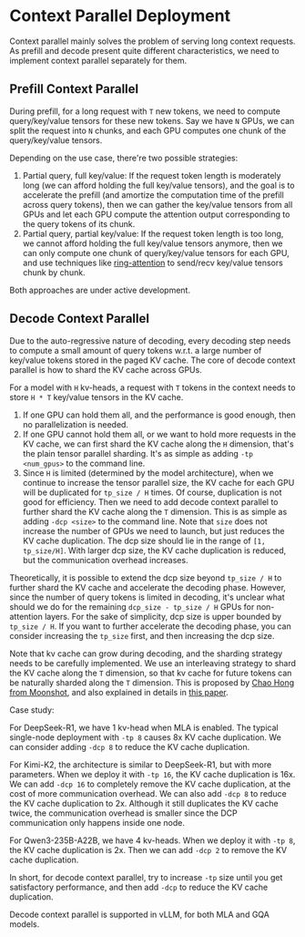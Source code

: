 # Context Parallel Deployment

Context parallel mainly solves the problem of serving long context requests. As prefill and decode present quite different characteristics, we need to implement context parallel separately for them.

## Prefill Context Parallel

During prefill, for a long request with `T` new tokens, we need to compute query/key/value tensors for these new tokens. Say we have `N` GPUs, we can split the request into `N` chunks, and each GPU computes one chunk of the query/key/value tensors.

Depending on the use case, there're two possible strategies:

1. Partial query, full key/value: If the request token length is moderately long (we can afford holding the full key/value tensors), and the goal is to accelerate the prefill (and amortize the computation time of the prefill across query tokens), then we can gather the key/value tensors from all GPUs and let each GPU compute the attention output corresponding to the query tokens of its chunk.
2. Partial query, partial key/value: If the request token length is too long, we cannot afford holding the full key/value tensors anymore, then we can only compute one chunk of query/key/value tensors for each GPU, and use techniques like [ring-attention](http://arxiv.org/abs/2310.01889) to send/recv key/value tensors chunk by chunk.

Both approaches are under active development.

## Decode Context Parallel

Due to the auto-regressive nature of decoding, every decoding step needs to compute a small amount of query tokens w.r.t. a large number of key/value tokens stored in the paged KV cache. The core of decode context parallel is how to shard the KV cache across GPUs.

For a model with `H` kv-heads, a request with `T` tokens in the context needs to store `H * T` key/value tensors in the KV cache.

1. If one GPU can hold them all, and the performance is good enough, then no parallelization is needed.
2. If one GPU cannot hold them all, or we want to hold more requests in the KV cache, we can first shard the KV cache along the `H` dimension, that's the plain tensor parallel sharding. It's as simple as adding `-tp <num_gpus>` to the command line.
3. Since `H` is limited (determined by the model architecture), when we continue to increase the tensor parallel size, the KV cache for each GPU will be duplicated for `tp_size / H` times. Of course, duplication is not good for efficiency. Then we need to add decode context parallel to further shard the KV cache along the `T` dimension. This is as simple as adding `-dcp <size>` to the command line. Note that `size` does not increase the number of GPUs we need to launch, but just reduces the KV cache duplication. The dcp size should lie in the range of `[1, tp_size/H]`. With larger dcp size, the KV cache duplication is reduced, but the communication overhead increases.

Theoretically, it is possible to extend the dcp size beyond `tp_size / H` to further shard the KV cache and accelerate the decoding phase. However, since the number of query tokens is limited in decoding, it's unclear what should we do for the remaining `dcp_size - tp_size / H` GPUs for non-attention layers. For the sake of simplicity, dcp size is upper bounded by `tp_size / H`. If you want to further accelerate the decoding phase, you can consider increasing the `tp_size` first, and then increasing the dcp size.

Note that kv cache can grow during decoding, and the sharding strategy needs to be carefully implemented. We use an interleaving strategy to shard the KV cache along the `T` dimension, so that kv cache for future tokens can be naturally sharded along the `T` dimension. This is proposed by [Chao Hong from Moonshot](https://github.com/youzhedian), and also explained in details in [this paper](http://arxiv.org/abs/2507.07120).

Case study:

For DeepSeek-R1, we have 1 kv-head when MLA is enabled. The typical single-node deployment with `-tp 8` causes 8x KV cache duplication. We can consider adding `-dcp 8` to reduce the KV cache duplication.

For Kimi-K2, the architecture is similar to DeepSeek-R1, but with more parameters. When we deploy it with `-tp 16`, the KV cache duplication is 16x. We can add `-dcp 16` to completely remove the KV cache duplication, at the cost of more communication overhead. We can also add `-dcp 8` to reduce the KV cache duplication to 2x. Although it still duplicates the KV cache twice, the communication overhead is smaller since the DCP communication only happens inside one node.

For Qwen3-235B-A22B, we have 4 kv-heads. When we deploy it with `-tp 8`, the KV cache duplication is 2x. Then we can add `-dcp 2` to remove the KV cache duplication.

In short, for decode context parallel, try to increase `-tp` size until you get satisfactory performance, and then add `-dcp` to reduce the KV cache duplication.

Decode context parallel is supported in vLLM, for both MLA and GQA models.
